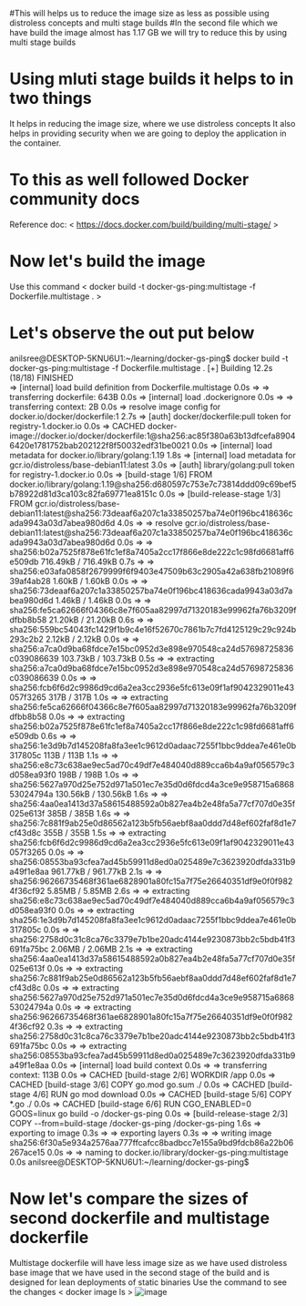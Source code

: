 #This will helps us to reduce the image size as less as possible using distroless concepts and multi stage builds
#In the second file which we have build the image almost has 1.17 GB we will try to reduce this by using multi stage builds

# Using mluti stage builds it helps to in two things
It helps in reducing the image size, where we use distroless concepts
It also helps in providing security when we are going to deploy the application in the container.

# To this as well followed Docker community docs
Reference doc: < https://docs.docker.com/build/building/multi-stage/ >

# Now let's build the image
Use this command < docker build -t docker-gs-ping:multistage -f Dockerfile.multistage . > 
# Let's observe the out put below 

anilsree@DESKTOP-5KNU6U1:~/learning/docker-gs-ping$ docker build -t docker-gs-ping:multistage -f Dockerfile.multistage .
[+] Building 12.2s (18/18) FINISHED                                                                                                                                  
 => [internal] load build definition from Dockerfile.multistage                                                                                                 0.0s
 => => transferring dockerfile: 643B                                                                                                                            0.0s
 => [internal] load .dockerignore                                                                                                                               0.0s
 => => transferring context: 2B                                                                                                                                 0.0s
 => resolve image config for docker.io/docker/dockerfile:1                                                                                                      2.7s
 => [auth] docker/dockerfile:pull token for registry-1.docker.io                                                                                                0.0s
 => CACHED docker-image://docker.io/docker/dockerfile:1@sha256:ac85f380a63b13dfcefa89046420e1781752bab202122f8f50032edf31be0021                                 0.0s
 => [internal] load metadata for docker.io/library/golang:1.19                                                                                                  1.8s
 => [internal] load metadata for gcr.io/distroless/base-debian11:latest                                                                                         3.0s
 => [auth] library/golang:pull token for registry-1.docker.io                                                                                                   0.0s
 => [build-stage 1/6] FROM docker.io/library/golang:1.19@sha256:d680597c753e7c73814ddd09c69bef5b78922d81d3ca103c82fa69771ea8151c                                0.0s
 => [build-release-stage 1/3] FROM gcr.io/distroless/base-debian11:latest@sha256:73deaaf6a207c1a33850257ba74e0f196bc418636cada9943a03d7abea980d6d               4.0s
 => => resolve gcr.io/distroless/base-debian11:latest@sha256:73deaaf6a207c1a33850257ba74e0f196bc418636cada9943a03d7abea980d6d                                   0.0s
 => => sha256:b02a7525f878e61fc1ef8a7405a2cc17f866e8de222c1c98fd6681aff6e509db 716.49kB / 716.49kB                                                              0.7s
 => => sha256:e03afa0858f2679999f6f9403e47509b63c2905a42a638fb21089f639af4ab28 1.60kB / 1.60kB                                                                  0.0s
 => => sha256:73deaaf6a207c1a33850257ba74e0f196bc418636cada9943a03d7abea980d6d 1.46kB / 1.46kB                                                                  0.0s
 => => sha256:fe5ca62666f04366c8e7f605aa82997d71320183e99962fa76b3209fdfbb8b58 21.20kB / 21.20kB                                                                0.6s
 => => sha256:559bc54043fc1429f1b9c4e16f52670c7861b7c7fd4125129c29c924b293c2b2 2.12kB / 2.12kB                                                                  0.0s
 => => sha256:a7ca0d9ba68fdce7e15bc0952d3e898e970548ca24d57698725836c039086639 103.73kB / 103.73kB                                                              0.5s
 => => extracting sha256:a7ca0d9ba68fdce7e15bc0952d3e898e970548ca24d57698725836c039086639                                                                       0.0s
 => => sha256:fcb6f6d2c9986d9cd6a2ea3cc2936e5fc613e09f1af9042329011e43057f3265 317B / 317B                                                                      1.0s
 => => extracting sha256:fe5ca62666f04366c8e7f605aa82997d71320183e99962fa76b3209fdfbb8b58                                                                       0.0s
 => => extracting sha256:b02a7525f878e61fc1ef8a7405a2cc17f866e8de222c1c98fd6681aff6e509db                                                                       0.6s
 => => sha256:1e3d9b7d145208fa8fa3ee1c9612d0adaac7255f1bbc9ddea7e461e0b317805c 113B / 113B                                                                      1.1s
 => => sha256:e8c73c638ae9ec5ad70c49df7e484040d889cca6b4a9af056579c3d058ea93f0 198B / 198B                                                                      1.0s
 => => sha256:5627a970d25e752d971a501ec7e35d0d6fdcd4a3ce9e958715a686853024794a 130.56kB / 130.56kB                                                              1.6s
 => => sha256:4aa0ea1413d37a58615488592a0b827ea4b2e48fa5a77cf707d0e35f025e613f 385B / 385B                                                                      1.6s
 => => sha256:7c881f9ab25e0d86562a123b5fb56aebf8aa0ddd7d48ef602faf8d1e7cf43d8c 355B / 355B                                                                      1.5s
 => => extracting sha256:fcb6f6d2c9986d9cd6a2ea3cc2936e5fc613e09f1af9042329011e43057f3265                                                                       0.0s
 => => sha256:08553ba93cfea7ad45b59911d8ed0a025489e7c3623920dfda331b9a49f1e8aa 961.77kB / 961.77kB                                                              2.1s
 => => sha256:96266735468f361ae6828901a80fc15a7f75e26640351df9e0f0f9824f36cf92 5.85MB / 5.85MB                                                                  2.6s
 => => extracting sha256:e8c73c638ae9ec5ad70c49df7e484040d889cca6b4a9af056579c3d058ea93f0                                                                       0.0s
 => => extracting sha256:1e3d9b7d145208fa8fa3ee1c9612d0adaac7255f1bbc9ddea7e461e0b317805c                                                                       0.0s
 => => sha256:2758d0c31c8ca76c3379e7b1be20adc4144e9230873bb2c5bdb41f3691fa75bc 2.06MB / 2.06MB                                                                  2.1s
 => => extracting sha256:4aa0ea1413d37a58615488592a0b827ea4b2e48fa5a77cf707d0e35f025e613f                                                                       0.0s
 => => extracting sha256:7c881f9ab25e0d86562a123b5fb56aebf8aa0ddd7d48ef602faf8d1e7cf43d8c                                                                       0.0s
 => => extracting sha256:5627a970d25e752d971a501ec7e35d0d6fdcd4a3ce9e958715a686853024794a                                                                       0.0s
 => => extracting sha256:96266735468f361ae6828901a80fc15a7f75e26640351df9e0f0f9824f36cf92                                                                       0.3s
 => => extracting sha256:2758d0c31c8ca76c3379e7b1be20adc4144e9230873bb2c5bdb41f3691fa75bc                                                                       0.0s
 => => extracting sha256:08553ba93cfea7ad45b59911d8ed0a025489e7c3623920dfda331b9a49f1e8aa                                                                       0.0s
 => [internal] load build context                                                                                                                               0.0s
 => => transferring context: 113B                                                                                                                               0.0s
 => CACHED [build-stage 2/6] WORKDIR /app                                                                                                                       0.0s
 => CACHED [build-stage 3/6] COPY go.mod go.sum ./                                                                                                              0.0s
 => CACHED [build-stage 4/6] RUN go mod download                                                                                                                0.0s
 => CACHED [build-stage 5/6] COPY *.go ./                                                                                                                       0.0s
 => CACHED [build-stage 6/6] RUN CGO_ENABLED=0 GOOS=linux go build -o /docker-gs-ping                                                                           0.0s
 => [build-release-stage 2/3] COPY --from=build-stage /docker-gs-ping /docker-gs-ping                                                                           1.6s
 => exporting to image                                                                                                                                          0.3s
 => => exporting layers                                                                                                                                         0.3s
 => => writing image sha256:6f30a5e934a2576aa777ffcafcc8badbcc7e155a9bd9fdcb86a22b06267ace15                                                                    0.0s
 => => naming to docker.io/library/docker-gs-ping:multistage                                                                                                    0.0s
anilsree@DESKTOP-5KNU6U1:~/learning/docker-gs-ping$ 

# Now let's compare the sizes of second dockerfile and multistage dockerfile
Multistage dockerfile will have less image size as we have used distroless  base image that we have used in the second stage of the build and is designed for lean deployments of static binaries
Use the command to see the changes < docker image ls >
![image](https://github.com/sreeav6/Docker/assets/139438620/e5128f01-4a6b-4fba-aba4-f9c09a1192a0)


